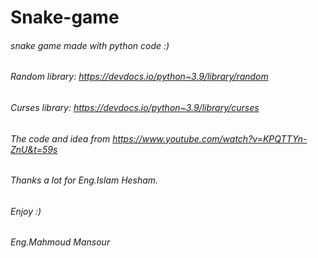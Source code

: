 # Snake-game
###### snake game made with python code :)
###### Random library: https://devdocs.io/python~3.9/library/random
###### Curses library: https://devdocs.io/python~3.9/library/curses
###### The code and idea from https://www.youtube.com/watch?v=KPQTTYn-ZnU&t=59s 
###### Thanks a lot for Eng.Islam Hesham.
###### Enjoy :)
###### Eng.Mahmoud Mansour 
